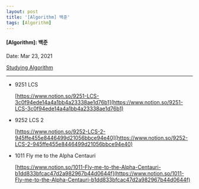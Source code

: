 ```yaml
---
layout: post
title: '[Algorithm] 백준'
tags: [Algorithm]
---
```


#### [Algorithm]: 백준

Date: Mar 23, 2021

[Studying Algorithm](https://www.notion.so/Studying-Algorithm-227a7212f53d43c299d3a816b1d80d8d)

---

- 9251 LCS

  [https://www.notion.so/9251-LCS-3c0f94ede14a4a1bb4a23338ae1d76b1](https://www.notion.so/9251-LCS-3c0f94ede14a4a1bb4a23338ae1d76b1)

- 9252 LCS 2

  [https://www.notion.so/9252-LCS-2-945ffe455e8446499d21056bbce94e40](https://www.notion.so/9252-LCS-2-945ffe455e8446499d21056bbce94e40)

- 1011 Fly me to the Alpha Centauri

  [https://www.notion.so/1011-Fly-me-to-the-Alpha-Centauri-b1dd833bfcac47d2a982967b44d0644f](https://www.notion.so/1011-Fly-me-to-the-Alpha-Centauri-b1dd833bfcac47d2a982967b44d0644f)
